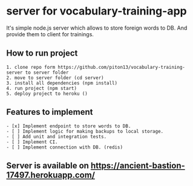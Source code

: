 # server for vocabulary-training-app
It's simple node.js server which allows to store foreign words to DB. And provide them to client for trainings.

## How to run project
    1. clone repo form https://github.com/piton13/vocabulary-training-server to server folder
    2. move to server folder (cd server)
    3. install all dependencies (npm install)
    4. run project (npm start)
    5. deploy project to heroku ()

## Features to implement
    - [x] Implement endpoint to store words to DB.
    - [ ] Implement logic for making backups to local storage.
    - [ ] Add unit and integration tests.
    - [ ] Implement CI.
    - [ ] Implement connection with DB. (redis)

## Server is available on https://ancient-bastion-17497.herokuapp.com/